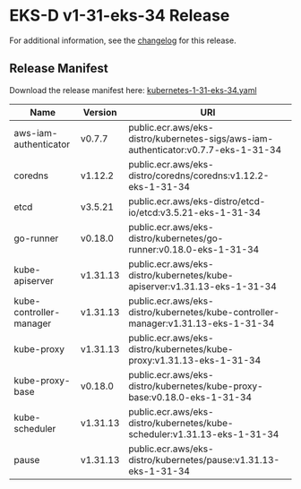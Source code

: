 # EKS-D v1-31-eks-34 Release

For additional information, see the [changelog](CHANGELOG-v1-31-eks-34.md) for this release.

## Release Manifest

Download the release manifest here: [kubernetes-1-31-eks-34.yaml](https://distro.eks.amazonaws.com/kubernetes-1-31/kubernetes-1-31-eks-34.yaml)

| Name | Version | URI |
|------|---------|-----|
| aws-iam-authenticator | v0.7.7 | public.ecr.aws/eks-distro/kubernetes-sigs/aws-iam-authenticator:v0.7.7-eks-1-31-34 |
| coredns | v1.12.2 | public.ecr.aws/eks-distro/coredns/coredns:v1.12.2-eks-1-31-34 |
| etcd | v3.5.21 | public.ecr.aws/eks-distro/etcd-io/etcd:v3.5.21-eks-1-31-34 |
| go-runner | v0.18.0 | public.ecr.aws/eks-distro/kubernetes/go-runner:v0.18.0-eks-1-31-34 |
| kube-apiserver | v1.31.13 | public.ecr.aws/eks-distro/kubernetes/kube-apiserver:v1.31.13-eks-1-31-34 |
| kube-controller-manager | v1.31.13 | public.ecr.aws/eks-distro/kubernetes/kube-controller-manager:v1.31.13-eks-1-31-34 |
| kube-proxy | v1.31.13 | public.ecr.aws/eks-distro/kubernetes/kube-proxy:v1.31.13-eks-1-31-34 |
| kube-proxy-base | v0.18.0 | public.ecr.aws/eks-distro/kubernetes/kube-proxy-base:v0.18.0-eks-1-31-34 |
| kube-scheduler | v1.31.13 | public.ecr.aws/eks-distro/kubernetes/kube-scheduler:v1.31.13-eks-1-31-34 |
| pause | v1.31.13 | public.ecr.aws/eks-distro/kubernetes/pause:v1.31.13-eks-1-31-34 |
